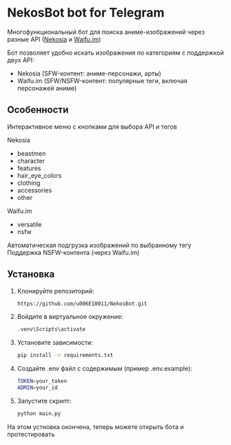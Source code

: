 # NekosBot bot for Telegram

Многофункциональный бот для поиска аниме-изображений через разные API ([Nekosia](https://nekosia.cat/documentation) и [Waifu.im](https://waifu.im/docs))

Бот позволяет удобно искать изображения по категориям с поддержкой двух API:
* Nekosia (SFW-контент: аниме-персонажи, арты)
* Waifu.im (SFW/NSFW-контент: популярные теги, включая персонажей аниме)

## Особенности
Интерактивное меню с кнопками для выбора API и тегов

Nekosia
* beastmen
* character
* features
* hair_eye_colors
* clothing
* accessories
* other

Waifu.im
* versatile
* nsfw

Автоматическая подгрузка изображений по выбранному тегу\
Поддержка NSFW-контента (через Waifu.im)

## Установка
1. Клонируйте репозиторий:
   ```bash
   https://github.com/u006E10011/NekosBot.git
    ```
2. Войдите в виртуальное окружение:
    ```bash
    .venv\Scripts\activate
    ```
3. Установите зависимости:
    ```bash
    pip install -r requirements.txt
    ```
4. Создайте .env файл с содержимым (пример .env.example):
    ```bash
    TOKEN=your_token
    ADMIN=your_id
    ```
5. Запустите скрипт:
    ```bash
    python main.py
    ```

На этом устновка окончена, теперь можете открыть бота и протестировать